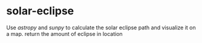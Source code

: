 # solar-eclipse
Use *astropy* and *sunpy* to calculate the solar eclipse path and visualize it on a map.
return the amount of eclipse in location
